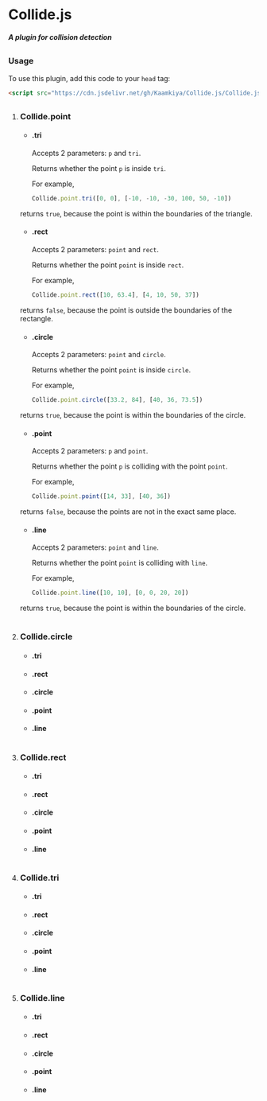 # Collide.js
##### A plugin for collision detection
##

### Usage
To use this plugin, add this code to your `head` tag:
```html
<script src="https://cdn.jsdelivr.net/gh/Kaamkiya/Collide.js/Collide.js"></script>
```
##

1. ### Collide.point
   * #### .tri
     Accepts 2 parameters: `p` and `tri`.

     Returns whether the point `p` is inside `tri`.

     For example, 

     ```js
     Collide.point.tri([0, 0], [-10, -10, -30, 100, 50, -10])
     ```

    returns `true`, because the point is within the boundaries of the triangle. 
    
   * #### .rect
     Accepts 2 parameters: `point` and `rect`.
     
     Returns whether the point `point` is inside `rect`.

     For example,

     ```js
     Collide.point.rect([10, 63.4], [4, 10, 50, 37])
     ```

    returns `false`, because the point is outside the boundaries of the rectangle. 
    
   * #### .circle
     Accepts 2 parameters: `point` and `circle`.
     
     Returns whether the point `point` is inside `circle`.

     For example,

     ```js
     Collide.point.circle([33.2, 84], [40, 36, 73.5])
     ```

    returns `true`, because the point is within the boundaries of the circle. 
     
   * #### .point
     Accepts 2 parameters: `p` and `point`.
          
     Returns whether the point `p` is colliding with the point `point`.

     For example,

     ```js
     Collide.point.point([14, 33], [40, 36])
     ```

    returns `false`, because the points are not in the exact same place. 
     
   * #### .line
     Accepts 2 parameters: `point` and `line`.

     Returns whether the point `point` is colliding with `line`.

     For example,

     ```js
     Collide.point.line([10, 10], [0, 0, 20, 20])
     ```

    returns `true`, because the point is within the boundaries of the circle. 
     
#
2. ### Collide.circle
   * #### .tri
   * #### .rect
   * #### .circle
   * #### .point
   * #### .line
#
3. ### Collide.rect
   * #### .tri
   * #### .rect
   * #### .circle
   * #### .point
   * #### .line
#
4. ### Collide.tri
   * #### .tri
   * #### .rect
   * #### .circle
   * #### .point
   * #### .line
#
5. ### Collide.line
   * #### .tri
   * #### .rect
   * #### .circle
   * #### .point
   * #### .line

